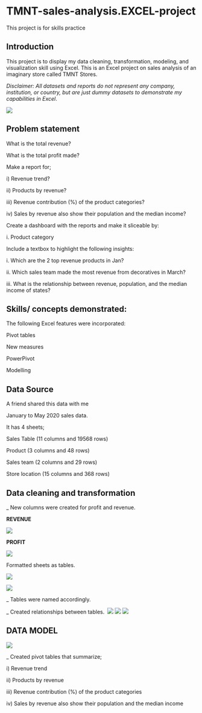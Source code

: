 # TMNT-sales-analysis.EXCEL-project
This project is for skills practice

## Introduction
This project is to display my data cleaning, transformation, modeling, and visualization skill using Excel. This is an Excel project on sales analysis of an imaginary store called TMNT Stores.

_Disclaimer: All datasets and reports do not represent any company, institution, or country, but are just dummy datasets to demonstrate my capabilities in Excel_.

![](https://github.com/bellaTHEanalyst/TMNT-sales-analysis.EXCEL-project/blob/main/TMNT.jpg)

## Problem statement

What is the total revenue?

What is the total profit made?

Make a report for;

i)	Revenue trend?

ii)	Products by revenue?

iii)	Revenue contribution (%) of the product categories?

iv)	Sales by revenue also show their population and the median income?

Create a dashboard with the reports and make it sliceable by:

i.	Product category

Include a textbox to highlight the following insights:

i.	Which are the 2 top revenue products in Jan?

ii.	Which sales team made the most revenue from decoratives in March?

iii.	What is the relationship between revenue, population, and the median income of states?

## Skills/ concepts demonstrated:

The following Excel features were incorporated:

Pivot tables

New measures 

PowerPivot

Modelling 

## Data Source

A friend shared this data with me 

January to May 2020 sales data.

It has 4 sheets; 

Sales Table    (11 columns and 19568 rows)

Product  (3 columns and 48 rows)

Sales team  (2 columns and 29 rows)

Store location    (15 columns and 368 rows)

## Data cleaning and transformation

_ New columns were created for profit and revenue.

  **REVENUE** 
  
![](https://github.com/bellaTHEanalyst/TMNT-sales-analysis.EXCEL-project/blob/main/revenue.jpg)

**PROFIT**

![](https://github.com/bellaTHEanalyst/TMNT-sales-analysis.EXCEL-project/blob/main/profit.jpg)
 
Formatted sheets as tables.
 
![](https://github.com/bellaTHEanalyst/TMNT-sales-analysis.EXCEL-project/blob/main/excel%20RAW%201.jpg) 

![](https://github.com/bellaTHEanalyst/TMNT-sales-analysis.EXCEL-project/blob/main/New%20folder/tmnt%20sales%20table.jpg)

_ Tables were named accordingly.

_  Created relationships between tables.
![]( )
![](https://github.com/bellaTHEanalyst/TMNT-sales-analysis.EXCEL-project/blob/main/sales%20team%20relationship.jpg)
![](https://github.com/bellaTHEanalyst/TMNT-sales-analysis.EXCEL-project/blob/main/store%20relationship.jpg)
![](https://github.com/bellaTHEanalyst/TMNT-sales-analysis.EXCEL-project/blob/main/relationship.jpg)

## DATA MODEL

![](https://github.com/bellaTHEanalyst/TMNT-sales-analysis.EXCEL-project/blob/main/New%20folder/data%20model%20tmnt.jpg)

 _ Created   pivot tables that summarize;
 
i)	Revenue trend

ii)	Products by revenue

iii)	Revenue contribution (%) of the product categories

iv)	Sales by revenue also show their population and the median income











